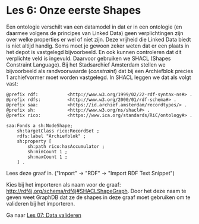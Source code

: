 # Les 6: Onze eerste Shapes
Een ontologie verschilt van een datamodel in dat er in een ontologie (en daarmee volgens de principes van Linked Data) geen verplichtingen zijn over welke properties er wel of niet zijn. Deze vrijheid die Linked Data biedt is niet altijd handig. Soms moet je gewoon zeker weten dat er een plaats in het depot is vastgelegd bijvoorbeeld. En ook kunnen controleren dat dit verplichte veld is ingevuld. Daarvoor gebruiken we SHACL (Shapes Constraint Language). Bij het Stadsarchief Amsterdam stellen we bijvoorbeeld als randvoorwaarde (_constraint_) dat bij een Archiefblok precies 1 archiefvormer moet worden vastgelegd. In SHACL leggen we dat als volgt vast:

```
@prefix rdf:           <http://www.w3.org/1999/02/22-rdf-syntax-ns#> .
@prefix rdfs:          <http://www.w3.org/2000/01/rdf-schema#> .
@prefix saa:           <https://id.archief.amsterdam/recordtypes/> .
@prefix sh:            <http://www.w3.org/ns/shacl#> .
@prefix rico:          <https://www.ica.org/standards/RiC/ontology#> .

saa:Fonds a sh:NodeShape;
    sh:targetClass rico:RecordSet ;
    rdfs:label "Archiefblok" ;
    sh:property [
        sh:path rico:hasAccumulator ;
        sh:minCount 1 ;
        sh:maxCount 1 ;
    ] .
```

Lees deze graaf in. 
("Import" -> "RDF" -> "Import RDF Text Snippet")  

Kies bij het importeren als naam voor de graaf: http://rdf4j.org/schema/rdf4j#SHACLShapeGraph. Door het deze naam te geven weet GraphDB dat ze de shapes in deze graaf moet gebruiken om te valideren bij het importeren.

Ga naar [Les 07: Data valideren](les07.md)


